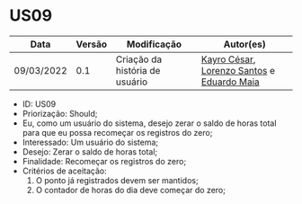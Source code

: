# US09


|Data | Versão | Modificação | Autor(es)|
| -- | -- | -- | -- |
| 09/03/2022 | 0.1 | Criação da história de usuário | [Kayro César](https://github.com/kayrocesar), [Lorenzo Santos](https://github.com/kayrocesar) e [Eduardo Maia](https://github.com/eduardomr) |


<ul>
<li> ID: US09</li>
<li>Priorização: Should;</li>
<li>Eu, como um usuário do sistema, desejo zerar o saldo de horas total para que eu possa recomeçar os registros do zero;</li>
<li>Interessado: Um usuário do sistema;</li>
<li>Desejo: Zerar o saldo de horas total;</li>
<li>Finalidade: Recomeçar os registros do zero;</li>
<li align="justify"> Critérios de aceitação:
    <ol>
    <li> O ponto já registrados devem ser mantidos;</li>
    <li> O contador de horas do dia deve começar do zero;</li>
    </ol>
</ul>